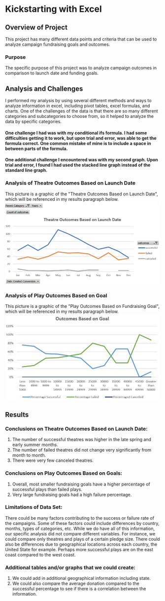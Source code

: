 # Kickstarting with Excel

## Overview of Project
This project has many different data points and criteria that can be used to analyze campaign fundraising goals and outcomes.  

### Purpose
The specific purpose of this project was to analyze campaign outcomes in comparison to launch date and funding goals.  

## Analysis and Challenges
I performed my analysis by using several different methods and ways to analyze information in excel, including pivot tables, excel formulas, and charts.  One of the challenges of the data is that there are so many different categories and subcategories to choose from, so it helped to analyze the data by specific categories.

#### One challenge I had was with my conditional ifs formula. I had some difficulties getting it to work, but upon trial and error, was able to get the formula correct.  One common mistake of mine is to include a space in between parts of the formula.
#### One additional challenge I encountered was with my second graph. Upon trial and error, I found I had used the stacked line graph instead of the standard line graph.
### 

### Analysis of Theatre Outcomes Based on Launch Date
This picture is a graphic of the "Theatre Outcomes Based on Launch Date", which will be referenced in my results paragraph below.
![image_name](https://github.com/jessicameyer23/Challenge-1/blob/main/Theater_Outcomes_vs_Launch.png)







### Analysis of Play Outcomes Based on Goal
This picture is a graphic of the "Play Outcomes Based on Fundraising Goal", which will be referenced in my results paragraph below.
![image_name](https://github.com/jessicameyer23/Challenge-1/blob/main/Outcomes_vs_Goals.png)

## Results

### Conclusions on Theatre Outcomes Based on Launch Date:
1.  The number of successful theatres was higher in the late spring and early summer months.  
2.  The number of failed theatres did not change very significantly from month to month.  
3.  There were very few canceled theatres.

### Conclusions on Play Outcomes Based on Goals:
1.  Overall, most smaller fundraising goals have a higher percentage of successful plays than failed plays.
2.  Very large fundraising goals had a high failure percentage.

### Limitations of Data Set:
There could be many factors contributing to the success or failure rate of the campaigns.  Some of these factors could include differences by country, months, types of categories, etc. While we do have all of this information, our specific analysis did not compare different variables.  For instance, we could compare only theatres and plays of a certain pledge size.  There could also be differences due to geographical locations across each country, the United State for example.  Perhaps more successful plays are on the east coast compared to the west coast.  

### Additional tables and/or graphs that we could create:
1.  We could add in additional geographical information including state.
2.  We could also compare the average donation compared to the successful percentage to see if there is a correlation between the information.
